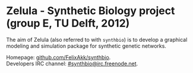 # Zelula - Synthetic Biology project (group E, TU Delft, 2012)

The aim of Zelula (also referred to with `synthbio`) is to develop a graphical modeling and simulation package for synthetic genetic networks.

Homepage: <a href="https://github.com/FelixAkk/synthbio/wiki">github.com/FelixAkk/synthbio</a>.<br/>
Developers IRC channel: <a href="irc://#synthbio@irc.freenode.net">#synthbio@irc.freenode.net</a>.